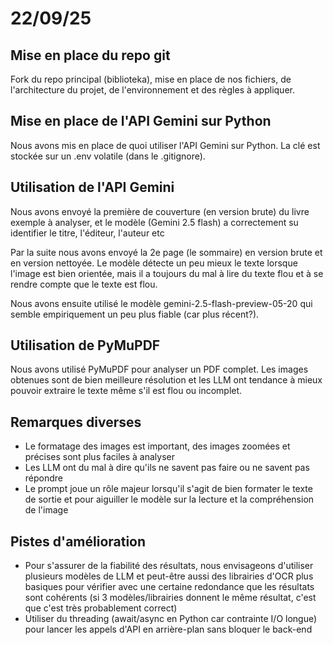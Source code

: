 # 22/09/25

## Mise en place du repo git
Fork du repo principal (biblioteka), mise en place de nos fichiers, de l'architecture du projet, de l'environnement et des règles à appliquer.

## Mise en place de l'API Gemini sur Python
Nous avons mis en place de quoi utiliser l'API Gemini sur Python.
La clé est stockée sur un .env volatile (dans le .gitignore).

## Utilisation de l'API Gemini
Nous avons envoyé la première de couverture (en version brute) du livre exemple à analyser, et le modèle (Gemini 2.5 flash) a correctement su identifier le titre, l'éditeur, l'auteur etc

Par la suite nous avons envoyé la 2e page (le sommaire) en version brute et en version nettoyée.
Le modèle détecte un peu mieux le texte lorsque l'image est bien orientée, mais il a toujours du mal à lire du texte flou et à se rendre compte que le texte est flou.

Nous avons ensuite utilisé le modèle gemini-2.5-flash-preview-05-20 qui semble empiriquement un peu plus fiable (car plus récent?).

## Utilisation de PyMuPDF
Nous avons utilisé PyMuPDF pour analyser un PDF complet.
Les images obtenues sont de bien meilleure résolution et les LLM ont tendance à mieux pouvoir extraire le texte même s'il est flou ou incomplet.

## Remarques diverses

- Le formatage des images est important, des images zoomées et précises sont plus faciles à analyser
- Les LLM ont du mal à dire qu'ils ne savent pas faire ou ne savent pas répondre
- Le prompt joue un rôle majeur lorsqu'il s'agit de bien formater le texte de sortie et pour aiguiller le modèle sur la lecture et la compréhension de l'image

## Pistes d'amélioration

- Pour s'assurer de la fiabilité des résultats, nous envisageons d'utiliser plusieurs modèles de LLM et peut-être aussi des librairies d'OCR plus basiques pour vérifier avec une certaine redondance que les résultats sont cohérents (si 3 modèles/librairies donnent le même résultat, c'est que c'est très probablement correct)
- Utiliser du threading (await/async en Python car contrainte I/O longue) pour lancer les appels d'API en arrière-plan sans bloquer le back-end